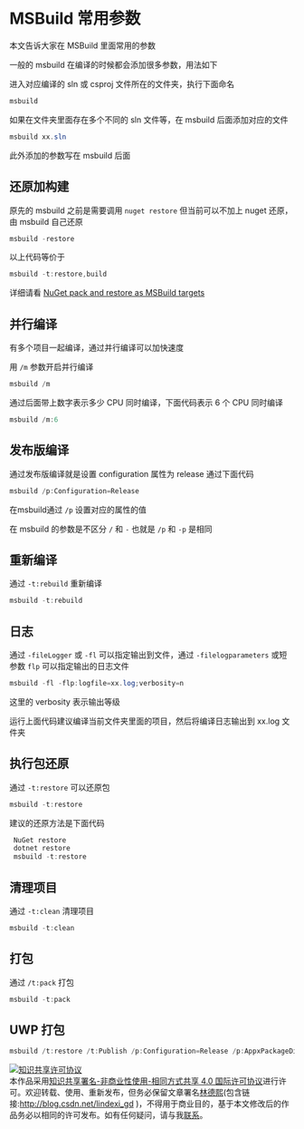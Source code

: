# MSBuild 常用参数

本文告诉大家在 MSBuild 里面常用的参数

<!--more-->
<!-- CreateTime:2019/12/4 18:56:42 -->


一般的 msbuild 在编译的时候都会添加很多参数，用法如下

进入对应编译的 sln 或 csproj 文件所在的文件夹，执行下面命名

```csharp
msbuild 
```

如果在文件夹里面存在多个不同的 sln 文件等，在 msbuild 后面添加对应的文件

```csharp
msbuild xx.sln
```

此外添加的参数写在 msbuild 后面

## 还原加构建

原先的 msbuild 之前是需要调用 `nuget restore` 但当前可以不加上 nuget 还原，由 msbuild 自己还原

```csharp
msbuild -restore
```

以上代码等价于

```csharp
msbuild -t:restore,build
```

详细请看 [NuGet pack and restore as MSBuild targets](https://docs.microsoft.com/en-us/nuget/reference/msbuild-targets#restoring-and-building-with-one-msbuild-command?WT.mc_id=DX-MVP-5003606 )

<!-- ?WT.mc_id=DX-MVP-5003606

&WT.mc_id=DX-MVP-5003606 -->

## 并行编译

有多个项目一起编译，通过并行编译可以加快速度

用 `/m` 参数开启并行编译

```csharp
msbuild /m
```

通过后面带上数字表示多少 CPU 同时编译，下面代码表示 6 个 CPU 同时编译

```csharp
msbuild /m:6
```

## 发布版编译

通过发布版编译就是设置 configuration 属性为 release 通过下面代码

```csharp
msbuild /p:Configuration=Release
```

在msbuild通过 `/p` 设置对应的属性的值

在 msbuild 的参数是不区分 `/` 和 `-` 也就是 `/p` 和 `-p` 是相同

## 重新编译

通过 `-t:rebuild` 重新编译

```csharp
msbuild -t:rebuild 
```

## 日志

通过 `-fileLogger` 或 `-fl` 可以指定输出到文件，通过 `-filelogparameters` 或短参数 `flp` 可以指定输出的日志文件

```csharp
msbuild -fl -flp:logfile=xx.log;verbosity=n
``` 

这里的 verbosity 表示输出等级

运行上面代码建议编译当前文件夹里面的项目，然后将编译日志输出到 xx.log 文件夹

## 执行包还原

通过 `-t:restore` 可以还原包

```csharp
msbuild -t:restore
```

建议的还原方法是下面代码

```csharp
 NuGet restore
 dotnet restore
 msbuild -t:restore
```

## 清理项目

通过 `-t:clean` 清理项目

```csharp
msbuild -t:clean
```

## 打包

通过 `/t:pack` 打包

```csharp
msbuild -t:pack
```

## UWP 打包

```csharp
msbuild /t:restore /t:Publish /p:Configuration=Release /p:AppxPackageDir="D:\lindexi\AppxPackages\\" /p:AppxBundle=Always /p:UapAppxPackageBuildMode=StoreUpload /p:AppxBundlePlatforms="x86|x64|arm"
```

<a rel="license" href="http://creativecommons.org/licenses/by-nc-sa/4.0/"><img alt="知识共享许可协议" style="border-width:0" src="https://licensebuttons.net/l/by-nc-sa/4.0/88x31.png" /></a><br />本作品采用<a rel="license" href="http://creativecommons.org/licenses/by-nc-sa/4.0/">知识共享署名-非商业性使用-相同方式共享 4.0 国际许可协议</a>进行许可。欢迎转载、使用、重新发布，但务必保留文章署名[林德熙](http://blog.csdn.net/lindexi_gd)(包含链接:http://blog.csdn.net/lindexi_gd )，不得用于商业目的，基于本文修改后的作品务必以相同的许可发布。如有任何疑问，请与我[联系](mailto:lindexi_gd@163.com)。
